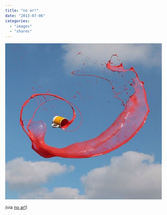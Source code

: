 ```yaml
---
title: "no ar!"
date: "2013-07-06"
categories: 
  - "images"
  - "shares"
---
```


![](images/tumblr_mpihd3vtr31qz4vrlo1_640.jpg)

(via [no ar!](http://lounge.obviousmag.org/lapis_papel_e_dedos_no_teclado/2013/07/no-ar.html?utm_source=feedburner&utm_medium=feed&utm_campaign=Feed:%20OBVIOUS%20(obvious%20magazine)))
